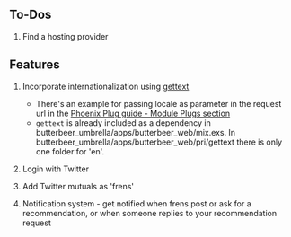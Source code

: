 ## To-Dos

1. Find a hosting provider


## Features

1. Incorporate internationalization using [gettext](https://github.com/elixir-gettext/gettext)
    - There's an example for passing locale as parameter in the request url in the [Phoenix Plug guide - Module Plugs section](https://hexdocs.pm/phoenix/plug.html#module-plugs)
    - `gettext` is already included as a dependency in butterbeer_umbrella/apps/butterbeer_web/mix.exs. In butterbeer_umbrella/apps/butterbeer_web/pri/gettext there is only one folder for 'en'.

2. Login with Twitter

3. Add Twitter mutuals as 'frens'

4. Notification system - get notified when frens post or ask for a recommendation, or when someone replies to your recommendation request